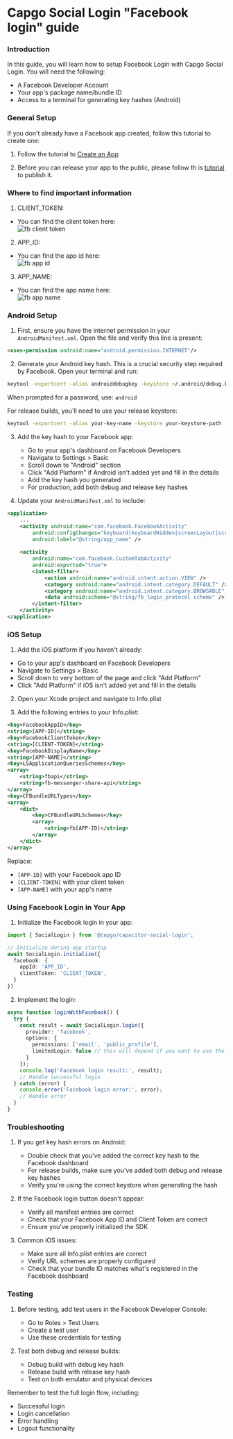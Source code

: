 # Capgo Social Login "Facebook login" guide

### Introduction

In this guide, you will learn how to setup Facebook Login with Capgo Social Login. You will need the following:

- A Facebook Developer Account
- Your app's package name/bundle ID
- Access to a terminal for generating key hashes (Android)

### General Setup

If you don't already have a Facebook app created, follow this tutorial to create one:

1. Follow the tutorial to [Create an App](https://developers.facebook.com/docs/development/create-an-app/)

2. Before you can release your app to the public, please follow th  is [tutorial](https://developers.facebook.com/docs/development/release) to publish it. 

### Where to find important information

1. CLIENT_TOKEN:
  - You can find the client token here:  
  ![fb client token](./assets/fb_where_to_fiind_client_token.png)

2. APP_ID:
  - You can find the app id here:  
  ![fb app id](./assets/fb_where_to_find_app_id.png)

3. APP_NAME:
  - You can find the app name here:  
  ![fb app name](./assets/fb_where_to_find_app_name.png)

### Android Setup

1. First, ensure you have the internet permission in your `AndroidManifest.xml`. Open the file and verify this line is present:

```xml
<uses-permission android:name="android.permission.INTERNET"/>
```

2. Generate your Android key hash. This is a crucial security step required by Facebook. Open your terminal and run:

```bash
keytool -exportcert -alias androiddebugkey -keystore ~/.android/debug.keystore | openssl base64 -A
```

When prompted for a password, use: `android`

For release builds, you'll need to use your release keystore:

```bash
keytool -exportcert -alias your-key-name -keystore your-keystore-path | openssl base64 -A
```

3. Add the key hash to your Facebook app:
   - Go to your app's dashboard on Facebook Developers
   - Navigate to Settings > Basic
   - Scroll down to "Android" section
   - Click "Add Platform" if Android isn't added yet and fill in the details
   - Add the key hash you generated
   - For production, add both debug and release key hashes

4. Update your `AndroidManifest.xml` to include:

```xml
<application>
    ...
    <activity android:name="com.facebook.FacebookActivity"
        android:configChanges="keyboard|keyboardHidden|screenLayout|screenSize|orientation"
        android:label="@string/app_name" />
    
    <activity
        android:name="com.facebook.CustomTabActivity"
        android:exported="true">
        <intent-filter>
            <action android:name="android.intent.action.VIEW" />
            <category android:name="android.intent.category.DEFAULT" />
            <category android:name="android.intent.category.BROWSABLE" />
            <data android:scheme="@string/fb_login_protocol_scheme" />
        </intent-filter>
    </activity>
</application>
```

### iOS Setup

1. Add the iOS platform if you haven't already:
  - Go to your app's dashboard on Facebook Developers
  - Navigate to Settings > Basic
  - Scroll down to very bottom of the page and click "Add Platform"
  - Click "Add Platform" if iOS isn't added yet and fill in the details

2. Open your Xcode project and navigate to Info.plist

3. Add the following entries to your Info.plist:

```xml
<key>FacebookAppID</key>
<string>[APP-ID]</string>
<key>FacebookClientToken</key>
<string>[CLIENT-TOKEN]</string>
<key>FacebookDisplayName</key>
<string>[APP-NAME]</string>
<key>LSApplicationQueriesSchemes</key>
<array>
    <string>fbapi</string>
    <string>fb-messenger-share-api</string>
</array>
<key>CFBundleURLTypes</key>
<array>
    <dict>
        <key>CFBundleURLSchemes</key>
        <array>
            <string>fb[APP-ID]</string>
        </array>
    </dict>
</array>
```

Replace:
- `[APP-ID]` with your Facebook app ID
- `[CLIENT-TOKEN]` with your client token
- `[APP-NAME]` with your app's name

### Using Facebook Login in Your App

1. Initialize the Facebook login in your app:

```typescript
import { SocialLogin } from '@capgo/capacitor-social-login';

// Initialize during app startup
await SocialLogin.initialize({
  facebook: {
    appId: 'APP_ID',
    clientToken: 'CLIENT_TOKEN',
  }
})
```

2. Implement the login:

```typescript
async function loginWithFacebook() {
  try {
    const result = await SocialLogin.login({
      provider: 'facebook',
      options: {
        permissions: ['email', 'public_profile'],
        limitedLogin: false // this will depend if you want to use the limited login or not. Docs: https://developers.facebook.com/docs/facebook-login/limited-login
      }
    });
    console.log('Facebook login result:', result);
    // Handle successful login
  } catch (error) {
    console.error('Facebook login error:', error);
    // Handle error
  }
}
```

### Troubleshooting

1. If you get key hash errors on Android:
   - Double check that you've added the correct key hash to the Facebook dashboard
   - For release builds, make sure you've added both debug and release key hashes
   - Verify you're using the correct keystore when generating the hash

2. If the Facebook login button doesn't appear:
   - Verify all manifest entries are correct
   - Check that your Facebook App ID and Client Token are correct
   - Ensure you've properly initialized the SDK

3. Common iOS issues:
   - Make sure all Info.plist entries are correct
   - Verify URL schemes are properly configured
   - Check that your bundle ID matches what's registered in the Facebook dashboard

### Testing

1. Before testing, add test users in the Facebook Developer Console:
   - Go to Roles > Test Users
   - Create a test user
   - Use these credentials for testing

2. Test both debug and release builds:
   - Debug build with debug key hash
   - Release build with release key hash
   - Test on both emulator and physical devices

Remember to test the full login flow, including:
- Successful login
- Login cancellation
- Error handling
- Logout functionality
